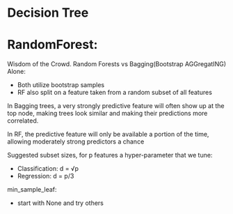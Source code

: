 # Decision Tree


# RandomForest:

Wisdom of the Crowd.
Random Forests vs Bagging(Bootstrap AGGregatING) Alone:
* Both utilize bootstrap samples
* RF also split on a feature taken from a random subset of all features

In Bagging trees, a very strongly predictive feature will often show up at the top node, making trees look similar and making their predictions more correlated.

In RF, the predictive feature will only be available a portion of the time, allowing moderately strong predictors a chance

Suggested subset sizes, for p features a hyper-parameter that we tune:
* Classification: d = √p
* Regression: d = p/3

min_sample_leaf:
* start with None and try others
